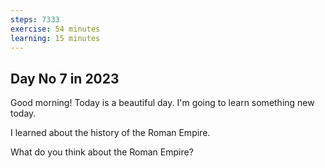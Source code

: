 ```yaml
---
steps: 7333
exercise: 54 minutes
learning: 15 minutes
---
```

## Day No 7 in 2023
Good morning! Today is a beautiful day.
I'm going to learn something new today.

I learned about the history of the Roman Empire.

What do you think about the Roman Empire?
